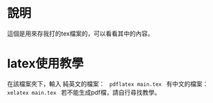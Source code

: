 # 說明
這個是用來存我打的tex檔案的，可以看看其中的內容。
# latex使用教學
在該檔案夾下，輸入
純英文的檔案：
<code>
pdflatex main.tex
</code>
有中文的檔案：
<code>
xelatex main.tex
</code>
若不能生成pdf檔，請自行尋找教學。
